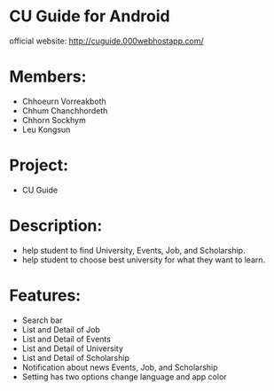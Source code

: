 # CU Guide for Android

official website: http://cuguide.000webhostapp.com/

# Members:
  - Chhoeurn Vorreakboth
  - Chhum Chanchhordeth
  - Chhorn Sockhym
  - Leu Kongsun
  
# Project:
  - CU Guide

# Description:
  - help student to find University, Events, Job, and Scholarship.
  - help student to choose best university for what they want to learn.

# Features:
  - Search bar
  - List and Detail of Job
  - List and Detail of Events
  - List and Detail of University
  - List and Detail of Scholarship
  - Notification about news Events, Job, and Scholarship
  - Setting has two options change language and app color
